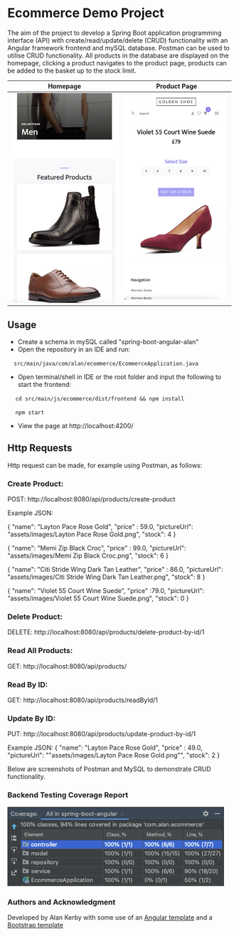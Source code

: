 # Ecommerce Demo Project

The aim of the project to develop a Spring Boot application programming interface (API) with create/read/update/delete (CRUD) functionality with an Angular framework frontend and mySQL database. Postman can be used to utilise CRUD functionality. All products in the database are displayed on the homepage, clicking a product navigates to the product page, products can be added to the basket up to the stock limit.

Homepage             |  Product Page
:-------------------------:|:-------------------------:
![](src/assets/homepage.png) |  ![](src/assets/product.png)

## Usage
* Create a schema in mySQL called "spring-boot-angular-alan"
* Open the repository in an IDE and run:

&emsp;`src/main/java/com/alan/ecommerce/EcommerceApplication.java`

* Open terminal/shell in IDE or the root folder and input the following to start the frontend:    

[comment]: <> (&emsp; `java -jar target/spring-boot-angular-1.0.jar`)

&emsp; `cd src/main/js/ecommerce/dist/frontend && npm install`

&emsp; `npm start`

* View the page at http://localhost:4200/

## Http Requests
Http request can be made, for example using Postman, as follows:

### Create Product:

POST: http://localhost:8080/api/products/create-product

Example JSON:

{ "name": "Layton Pace Rose Gold", "price" : 59.0, "pictureUrl": "assets/images/Layton Pace Rose Gold.png", "stock": 4 }

{ "name": "Memi Zip Black Croc", "price" : 99.0, "pictureUrl": "assets/images/Memi Zip Black Croc.png", "stock": 6 }

{ "name": "Citi Stride Wing Dark Tan Leather", "price" : 86.0, "pictureUrl": "assets/images/Citi Stride Wing Dark Tan Leather.png", "stock": 8 }

{ "name": "Violet 55 Court Wine Suede", "price" :79.0, "pictureUrl": "assets/images/Violet 55 Court Wine Suede.png", "stock": 0 }

### Delete Product:

DELETE: http://localhost:8080/api/products/delete-product-by-id/1

### Read All Products:

GET: http://localhost:8080/api/products/

### Read By ID:

GET: http://localhost:8080/api/products/readById/1

### Update By ID:

PUT: http://localhost:8080/api/products/update-product-by-id/1

Example JSON:
{ "name": "Layton Pace Rose Gold", "price" : 49.0, "pictureUrl": ""assets/images/Layton Pace Rose Gold.png"", "stock": 2 }

Below are screenshots of Postman and MySQL to demonstrate CRUD functionality.


### Backend Testing Coverage Report
![Tux, the Linux mascot](src/assets/coverage.png)
### Authors and Acknowledgment
Developed by Alan Kerby with some use of an [Angular template](https://www.baeldung.com/spring-angular-ecommerce) and a [Bootstrap template](https://themewagon.com/themes/free-bootstrap-4-html5-ecommerece-website-template-shoppers/)


